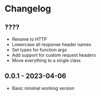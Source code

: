 # Changelog

## ????
- Rename to HTTP
- Lowercase all response header names
- Set types for function args
- Add support for custom request headers
- Move everything to a single class

## 0.0.1 - 2023-04-06
- Basic minimal working version
